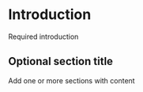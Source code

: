 # Introduction

Required introduction


## Optional section title

Add one or more sections with content
